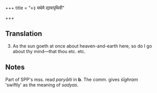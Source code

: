 +++
title = "०३ यथेमे द्यावापृथिवी"

+++
## Translation
3. As the sun goeth at once about heaven-and-earth here, so do I go  
about thy mind—that thou etc. etc.

## Notes
Part of SPP's mss. read *paryāíti* in **b**. The comm. gives *śīghram*  
'swiftly' as the meaning of *sadyas*.
